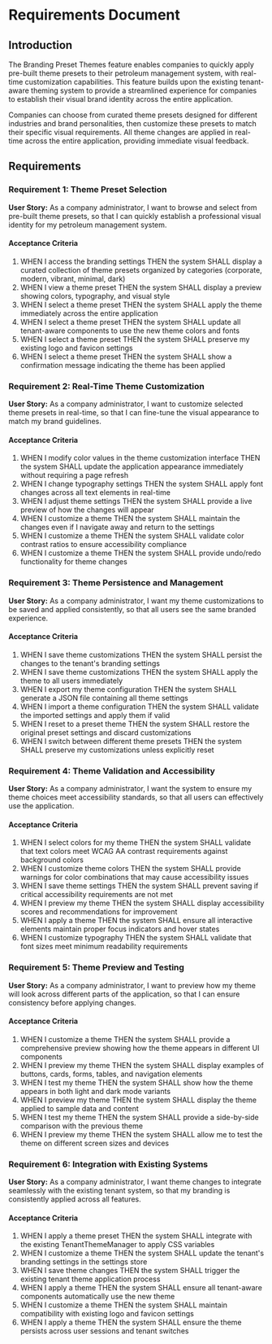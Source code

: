 # Requirements Document

## Introduction

The Branding Preset Themes feature enables companies to quickly apply pre-built theme presets to their petroleum management system, with real-time customization capabilities. This feature builds upon the existing tenant-aware theming system to provide a streamlined experience for companies to establish their visual brand identity across the entire application.

Companies can choose from curated theme presets designed for different industries and brand personalities, then customize these presets to match their specific visual requirements. All theme changes are applied in real-time across the entire application, providing immediate visual feedback.

## Requirements

### Requirement 1: Theme Preset Selection

**User Story:** As a company administrator, I want to browse and select from pre-built theme presets, so that I can quickly establish a professional visual identity for my petroleum management system.

#### Acceptance Criteria

1. WHEN I access the branding settings THEN the system SHALL display a curated collection of theme presets organized by categories (corporate, modern, vibrant, minimal, dark)
2. WHEN I view a theme preset THEN the system SHALL display a preview showing colors, typography, and visual style
3. WHEN I select a theme preset THEN the system SHALL apply the theme immediately across the entire application
4. WHEN I select a theme preset THEN the system SHALL update all tenant-aware components to use the new theme colors and fonts
5. WHEN I select a theme preset THEN the system SHALL preserve my existing logo and favicon settings
6. WHEN I select a theme preset THEN the system SHALL show a confirmation message indicating the theme has been applied

### Requirement 2: Real-Time Theme Customization

**User Story:** As a company administrator, I want to customize selected theme presets in real-time, so that I can fine-tune the visual appearance to match my brand guidelines.

#### Acceptance Criteria

1. WHEN I modify color values in the theme customization interface THEN the system SHALL update the application appearance immediately without requiring a page refresh
2. WHEN I change typography settings THEN the system SHALL apply font changes across all text elements in real-time
3. WHEN I adjust theme settings THEN the system SHALL provide a live preview of how the changes will appear
4. WHEN I customize a theme THEN the system SHALL maintain the changes even if I navigate away and return to the settings
5. WHEN I customize a theme THEN the system SHALL validate color contrast ratios to ensure accessibility compliance
6. WHEN I customize a theme THEN the system SHALL provide undo/redo functionality for theme changes

### Requirement 3: Theme Persistence and Management

**User Story:** As a company administrator, I want my theme customizations to be saved and applied consistently, so that all users see the same branded experience.

#### Acceptance Criteria

1. WHEN I save theme customizations THEN the system SHALL persist the changes to the tenant's branding settings
2. WHEN I save theme customizations THEN the system SHALL apply the theme to all users immediately
3. WHEN I export my theme configuration THEN the system SHALL generate a JSON file containing all theme settings
4. WHEN I import a theme configuration THEN the system SHALL validate the imported settings and apply them if valid
5. WHEN I reset to a preset theme THEN the system SHALL restore the original preset settings and discard customizations
6. WHEN I switch between different theme presets THEN the system SHALL preserve my customizations unless explicitly reset

### Requirement 4: Theme Validation and Accessibility

**User Story:** As a company administrator, I want the system to ensure my theme choices meet accessibility standards, so that all users can effectively use the application.

#### Acceptance Criteria

1. WHEN I select colors for my theme THEN the system SHALL validate that text colors meet WCAG AA contrast requirements against background colors
2. WHEN I customize theme colors THEN the system SHALL provide warnings for color combinations that may cause accessibility issues
3. WHEN I save theme settings THEN the system SHALL prevent saving if critical accessibility requirements are not met
4. WHEN I preview my theme THEN the system SHALL display accessibility scores and recommendations for improvement
5. WHEN I apply a theme THEN the system SHALL ensure all interactive elements maintain proper focus indicators and hover states
6. WHEN I customize typography THEN the system SHALL validate that font sizes meet minimum readability requirements

### Requirement 5: Theme Preview and Testing

**User Story:** As a company administrator, I want to preview how my theme will look across different parts of the application, so that I can ensure consistency before applying changes.

#### Acceptance Criteria

1. WHEN I customize a theme THEN the system SHALL provide a comprehensive preview showing how the theme appears in different UI components
2. WHEN I preview my theme THEN the system SHALL display examples of buttons, cards, forms, tables, and navigation elements
3. WHEN I test my theme THEN the system SHALL show how the theme appears in both light and dark mode variants
4. WHEN I preview my theme THEN the system SHALL display the theme applied to sample data and content
5. WHEN I test my theme THEN the system SHALL provide a side-by-side comparison with the previous theme
6. WHEN I preview my theme THEN the system SHALL allow me to test the theme on different screen sizes and devices

### Requirement 6: Integration with Existing Systems

**User Story:** As a company administrator, I want theme changes to integrate seamlessly with the existing tenant system, so that my branding is consistently applied across all features.

#### Acceptance Criteria

1. WHEN I apply a theme preset THEN the system SHALL integrate with the existing TenantThemeManager to apply CSS variables
2. WHEN I customize a theme THEN the system SHALL update the tenant's branding settings in the settings store
3. WHEN I save theme changes THEN the system SHALL trigger the existing tenant theme application process
4. WHEN I apply a theme THEN the system SHALL ensure all tenant-aware components automatically use the new theme
5. WHEN I customize a theme THEN the system SHALL maintain compatibility with existing logo and favicon settings
6. WHEN I apply a theme THEN the system SHALL ensure the theme persists across user sessions and tenant switches
